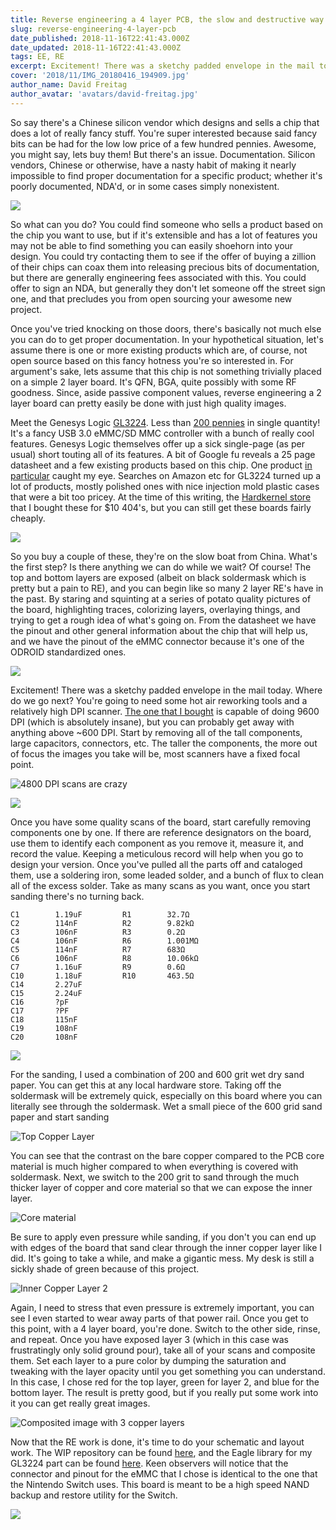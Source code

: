 ```yaml
---
title: Reverse engineering a 4 layer PCB, the slow and destructive way
slug: reverse-engineering-4-layer-pcb
date_published: 2018-11-16T22:41:43.000Z
date_updated: 2018-11-16T22:41:43.000Z
tags: EE, RE
excerpt: Excitement! There was a sketchy padded envelope in the mail today. Where do we go next?
cover: '2018/11/IMG_20180416_194909.jpg'
author_name: David Freitag
author_avatar: 'avatars/david-freitag.jpg'
---
```


So say there's a Chinese silicon vendor which designs and sells a chip that does
a lot of really fancy stuff. You're super interested because said fancy bits can
be had for the low low price of a few hundred pennies. Awesome, you might say,
lets buy them! But there's an issue. Documentation. Silicon vendors, Chinese or
otherwise, have a nasty habit of making it nearly impossible to find proper
documentation for a specific product; whether it's poorly documented, NDA'd, or
in some cases simply nonexistent.

![](2018/11/take_my_money.png)

So what can you do? You could find someone who sells a product based on the chip
you want to use, but if it's extensible and has a lot of features you may not be
able to find something you can easily shoehorn into your design. You could try
contacting them to see if the offer of buying a zillion of their chips can coax
them into releasing precious bits of documentation, but there are generally
engineering fees associated with this. You could offer to sign an NDA, but
generally they don't let someone off the street sign one, and that precludes you
from open sourcing your awesome new project.

Once you've tried knocking on those doors, there's basically not much else you
can do to get proper documentation. In your hypothetical situation, let's assume
there is one or more existing products which are, of course, not open source
based on this fancy hotness you're so interested in. For argument's sake, lets
assume that this chip is not something trivially placed on a simple 2 layer
board. It's QFN, BGA, quite possibly with some RF goodness. Since, aside passive
component values, reverse engineering a 2 layer board can pretty easily be done
with just high quality images.

Meet the Genesys Logic
[GL3224](http://www.genesyslogic.com/en/product_view.php?show=53). Less than
[200 pennies](https://lcsc.com/product-detail/USB_GENESYS_GL3224-OIY04_GL3224-OIY04_C157357.html)
in single quantity! It's a fancy USB 3.0 eMMC/SD MMC controller with a bunch of
really cool features. Genesys Logic themselves offer up a sick single-page (as
per usual) short touting all of its features. A bit of Google fu reveals a 25
page datasheet and a few existing products based on this chip. One product
[in particular](https://jiffyshop.com.au/SBC/odroid-c1/160-usb30-emmc-module-writer.html)
caught my eye. Searches on Amazon etc for GL3224 turned up a lot of products,
mostly polished ones with nice injection mold plastic cases that were a bit too
pricey. At the time of this writing, the
[Hardkernel store](https://www.hardkernel.com/main/products/prdt_info.php?g_code=G152105300286)
that I bought these for $10 404's, but you can still get these boards fairly
cheaply.

![](2018/11/odroid_emmc-1.jpg)

So you buy a couple of these, they're on the slow boat from China. What's the
first step? Is there anything we can do while we wait? Of course! The top and
bottom layers are exposed (albeit on black soldermask which is pretty but a pain
to RE), and you can begin like so many 2 layer RE's have in the past. By staring
and squinting at a series of potato quality pictures of the board, highlighting
traces, colorizing layers, overlaying things, and trying to get a rough idea of
what's going on. From the datasheet we have the pinout and other general
information about the chip that will help us, and we have the pinout of the eMMC
connector because it's one of the ODROID standardized ones.

![](2018/11/odroid_emmc.jpg)

Excitement! There was a sketchy padded envelope in the mail today. Where do we
go next? You're going to need some hot air reworking tools and a relatively high
DPI scanner.
[The one that I bought](https://www.amazon.com/gp/product/B00SQ6CCSS) is capable
of doing 9600 DPI (which is absolutely insane), but you can probably get away
with anything above ~600 DPI. Start by removing all of the tall components,
large capacitors, connectors, etc. The taller the components, the more out of
focus the images you take will be, most scanners have a fixed focal point.

![](2018/11/emmc_crystal.jpg "4800 DPI scans are crazy")

![](2018/11/img010_small.jpg)

Once you have some quality scans of the board, start carefully removing
components one by one. If there are reference designators on the board, use them
to identify each component as you remove it, measure it, and record the value.
Keeping a meticulous record will help when you go to design your version. Once
you've pulled all the parts off and cataloged them, use a soldering iron, some
leaded solder, and a bunch of flux to clean all of the excess solder. Take as
many scans as you want, once you start sanding there's no turning back.

    C1        1.19uF         R1        32.7Ω
    C2        114nF          R2        9.82kΩ
    C3        106nF          R3        0.2Ω
    C4        106nF          R6        1.001MΩ
    C5        114nF          R7        683Ω
    C6        106nF          R8        10.06kΩ
    C7        1.16uF         R9        0.6Ω
    C10       1.18uF         R10       463.5Ω
    C14       2.27uF
    C15       2.24uF
    C16       ?pF
    C17       ?PF
    C18       115nF
    C19       108nF
    C20       108nF

![](2018/11/img011_small.jpg)

For the sanding, I used a combination of 200 and 600 grit wet dry sand paper.
You can get this at any local hardware store. Taking off the soldermask will be
extremely quick, especially on this board where you can literally see through
the soldermask. Wet a small piece of the 600 grid sand paper and start sanding

![](2018/11/img013_small.jpg "Top Copper Layer")

You can see that the contrast on the bare copper compared to the PCB core
material is much higher compared to when everything is covered with soldermask.
Next, we switch to the 200 grit to sand through the much thicker layer of copper
and core material so that we can expose the inner layer.

![](2018/11/img015_small.jpg "Core material")

Be sure to apply even pressure while sanding, if you don't you can end up with
edges of the board that sand clear through the inner copper layer like I did.
It's going to take a while, and make a gigantic mess. My desk is still a sickly
shade of green because of this project.

![](2018/11/img016_small.jpg "Inner Copper Layer 2")

Again, I need to stress that even pressure is extremely important, you can see I
even started to wear away parts of that power rail. Once you get to this point,
with a 4 layer board, you're done. Switch to the other side, rinse, and repeat.
Once you have exposed layer 3 (which in this case was frustratingly only solid
ground pour), take all of your scans and composite them. Set each layer to a
pure color by dumping the saturation and tweaking with the layer opacity until
you get something you can understand. In this case, I chose red for the top
layer, green for layer 2, and blue for the bottom layer. The result is pretty
good, but if you really put some work into it you can get really great images.

![](2018/11/img013_composite_small.jpg "Composited image with 3 copper layers")

Now that the RE work is done, it's time to do your schematic and layout work.
The WIP repository can be found [here](https://github.com/dvdfreitag/USB3-eMMC),
and the Eagle library for my GL3224 part can be found
[here](https://github.com/dvdfreitag/eagle_libraries). Keen observers will
notice that the connector and pinout for the eMMC that I chose is identical to
the one that the Nintendo Switch uses. This board is meant to be a high speed
NAND backup and restore utility for the Switch.

![](2018/11/emmc_re.jpg)

